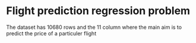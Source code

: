 # Flight prediction regression problem
The dataset has 10680 rows and the 11 column where the main aim is to predict the price of a particuler flight
